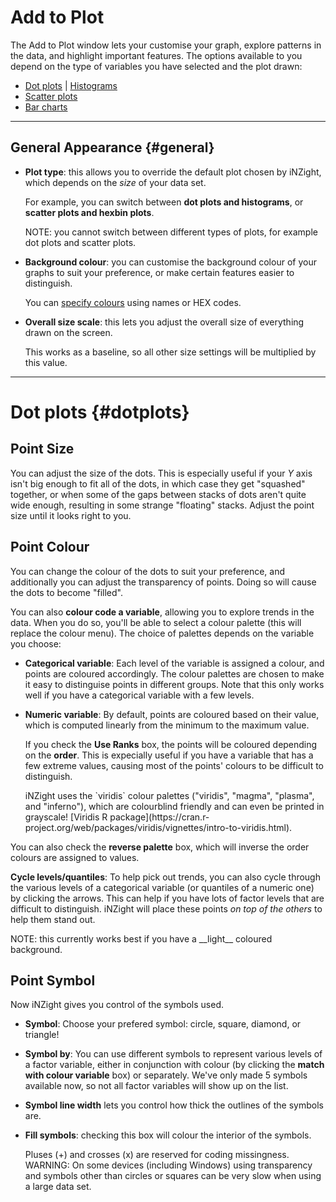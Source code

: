 # Add to Plot

The Add to Plot window lets your customise your graph, explore patterns in the data,
and highlight important features.
The options available to you depend on the type of variables you have selected and the plot drawn:

- [Dot plots](#dotplots) | [Histograms](#histograms)
- [Scatter plots](#scatterplots)
- [Bar charts](#barplots)

***

## General Appearance {#general}

- __Plot type__:
  this allows you to override the default plot chosen by iNZight, which depends on the _size_ of your data set.

  For example, you can switch between __dot plots and histograms__, or __scatter plots and hexbin plots__.

  <div class="note">
    NOTE: you cannot switch between different types of plots, for example dot plots and scatter plots.
  </div>

- __Background colour__:
  you can customise the background colour of your graphs to suit your preference,
  or make certain features easier to distinguish.

  You can [specify colours](#colour) using names or HEX codes.

- __Overall size scale__:
  this lets you adjust the overall size of everything drawn on the screen.

  This works as a baseline, so all other size settings will be multiplied by this value.

***

# Dot plots   {#dotplots}

## Point Size

You can adjust the size of the dots.
This is especially useful if your _Y_ axis isn't big enough to fit all of the dots,
in which case they get "squashed" together,
or when some of the gaps between stacks of dots aren't quite wide enough,
resulting in some strange "floating" stacks.
Adjust the point size until it looks right to you.


## Point Colour

You can change the colour of the dots to suit your preference,
and additionally you can adjust the transparency of points.
Doing so will cause the dots to become "filled".

You can also __colour code a variable__, allowing you to explore trends in the data.
When you do so, you'll be able to select a colour palette
(this will replace the colour menu).
The choice of palettes depends on the variable you choose:
- __Categorical variable__:
  Each level of the variable is assigned a colour, and points are coloured accordingly.
  The colour palettes are chosen to make it easy to distinguise points in different groups.
  Note that this only works well if you have a categorical variable with a few levels.
- __Numeric variable__:
  By default, points are coloured based on their value,
  which is computed linearly from the minimum to the maximum value.

  If you check the __Use Ranks__ box,
  the points will be coloured depending on the __order__.
  This is expecially useful if you have a variable that has a few extreme values,
  causing most of the points' colours to be difficult to distinguish.

  <div class="note" markdown="1">
    iNZight uses the `viridis` colour palettes ("viridis", "magma", "plasma", and "inferno"),
    which are colourblind friendly and can even be printed in grayscale!
    [Viridis R package](https://cran.r-project.org/web/packages/viridis/vignettes/intro-to-viridis.html).
  </div>

You can also check the __reverse palette__ box, which will inverse the order colours are assigned to values.

__Cycle levels/quantiles__:
To help pick out trends, you can also cycle through the various levels of a categorical variable
(or quantiles of a numeric one) by clicking the arrows.
This can help if you have lots of factor levels that are difficult to distinguish.
iNZight will place these points _on top of the others_ to help them stand out.
<div class="note" markdown="1">
  NOTE: this currently works best if you have a __light__ coloured background.
</div>


## Point Symbol

Now iNZight gives you control of the symbols used.

- __Symbol__:
  Choose your prefered symbol: circle, square, diamond, or triangle!
- __Symbol by__:
  You can use different symbols to represent various levels of a factor variable,
  either in conjunction with colour (by clicking the __match with colour variable__ box)
  or separately.
  We've only made 5 symbols available now, so not all factor variables will show up on the list.

- __Symbol line width__ lets you control how thick the outlines of the symbols are.

- __Fill symbols__: checking this box will colour the interior of the symbols.

  <div class="note">
    Pluses (+) and crosses (x) are reserved for coding missingness.
  </div>

  <div class="warning" markdown="1">
    WARNING:
    On some devices (including Windows) using transparency and symbols other than circles or squares can
    be very slow when using a large data set.
  </div>
